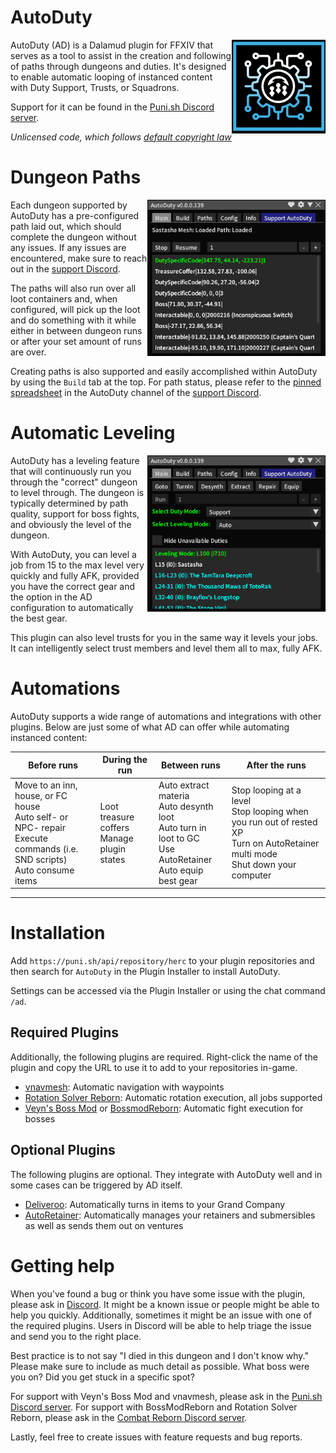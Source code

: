 # AutoDuty

<img align="right" width="150" height="150" src="logo.png">

AutoDuty (AD) is a Dalamud plugin for FFXIV that serves as a tool to assist in the creation and following of paths through dungeons and duties. It's designed to enable automatic looping of instanced content with Duty Support, Trusts, or Squadrons.

Support for it can be found in the [Puni.sh Discord server](https://discord.gg/punishxiv).

_Unlicensed code, which follows [default copyright law](https://docs.github.com/en/repositories/managing-your-repositorys-settings-and-features/customizing-your-repository/licensing-a-repository#choosing-the-right-license)_

# Dungeon Paths

<img align="right" height="250" src="Assets/paths.png">

Each dungeon supported by AutoDuty has a pre-configured path laid out, which should complete the dungeon without any issues. If any issues are encountered, make sure to reach out in the [support Discord](https://discord.gg/punishxiv).

The paths will also run over all loot containers and, when configured, will pick up the loot and do something with it while either in between dungeon runs or after your set amount of runs are over.

Creating paths is also supported and easily accomplished within AutoDuty by using the `Build` tab at the top. For path status, please refer to the [pinned spreadsheet](https://discord.com/channels/1001823907193552978/1236757595738476725/1243059104528994334) in the AutoDuty channel of the [support Discord](https://discord.gg/punishxiv).

# Automatic Leveling

<img align="right" height="250" src="Assets/leveling.png">

AutoDuty has a leveling feature that will continuously run you through the "correct" dungeon to level through. The dungeon is typically determined by path quality, support for boss fights, and obviously the level of the dungeon.

With AutoDuty, you can level a job from 15 to the max level very quickly and fully AFK, provided you have the correct gear and the option in the AD configuration to automatically the best gear.

This plugin can also level trusts for you in the same way it levels your jobs. It can intelligently select trust members and level them all to max, fully AFK.

# Automations

AutoDuty supports a wide range of automations and integrations with other plugins. Below are just some of what AD can offer while automating instanced content:

| Before runs | During the run | Between runs | After the runs |
| -------- | -------- | -------- | -------- |
| Move to an inn, house, or FC house <br /> Auto self- or NPC- repair <br /> Execute commands (i.e. SND scripts) <br /> Auto consume items | Loot treasure coffers <br /> Manage plugin states | Auto extract materia <br /> Auto desynth loot <br /> Auto turn in loot to GC <br /> Use AutoRetainer <br /> Auto equip best gear | Stop looping at a level <br /> Stop looping when you run out of rested XP <br /> Turn on AutoRetainer multi mode <br /> Shut down your computer |

<hr />

# Installation

Add `https://puni.sh/api/repository/herc` to your plugin repositories and then search for `AutoDuty` in the Plugin Installer to install AutoDuty.

Settings can be accessed via the Plugin Installer or using the chat command `/ad`.

## Required Plugins

Additionally, the following plugins are required. Right-click the name of the plugin and copy the URL to use it to add to your repositories in-game.

- [vnavmesh](https://puni.sh/api/repository/veyn): Automatic navigation with waypoints
- [Rotation Solver Reborn](https://raw.githubusercontent.com/FFXIV-CombatReborn/CombatRebornRepo/main/pluginmaster.json): Automatic rotation execution, all jobs supported
- [Veyn's Boss Mod](https://puni.sh/api/repository/veyn) or [BossmodReborn](https://raw.githubusercontent.com/FFXIV-CombatReborn/CombatRebornRepo/main/pluginmaster.json): Automatic fight execution for bosses

## Optional Plugins

The following plugins are optional. They integrate with AutoDuty well and in some cases can be triggered by AD itself.

- [Deliveroo](https://plugins.carvel.li): Automatically turns in items to your Grand Company
- [AutoRetainer](https://love.puni.sh/ment.json): Automatically manages your retainers and submersibles as well as sends them out on ventures

# Getting help

When you've found a bug or think you have some issue with the plugin, please ask in [Discord](https://discord.gg/punishxiv). It might be a known issue or people might be able to help you quickly. Additionally, sometimes it might be an issue with one of the required plugins. Users in Discord will be able to help triage the issue and send you to the right place.

Best practice is to not say "I died in this dungeon and I don't know why." Please make sure to include as much detail as possible. What boss were you on? Did you get stuck in a specific spot?

For support with Veyn's Boss Mod and vnavmesh, please ask in the [Puni.sh Discord server](https://discord.gg/punishxiv). For support with BossModReborn and Rotation Solver Reborn, please ask in the [Combat Reborn Discord server](https://discord.gg/p54TZMPnC9).

Lastly, feel free to create issues with feature requests and bug reports.
